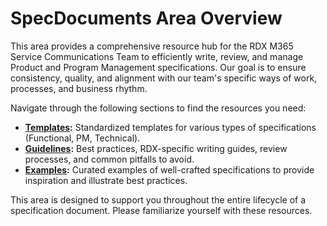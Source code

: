 # SpecDocuments Area Overview

This area provides a comprehensive resource hub for the RDX M365 Service Communications Team to efficiently write, review, and manage Product and Program Management specifications. Our goal is to ensure consistency, quality, and alignment with our team's specific ways of work, processes, and business rhythm.

Navigate through the following sections to find the resources you need:

- **[Templates](./templates/README.md):** Standardized templates for various types of specifications (Functional, PM, Technical).
- **[Guidelines](./guidelines/README.md):** Best practices, RDX-specific writing guides, review processes, and common pitfalls to avoid.
- **[Examples](./examples/README.md):** Curated examples of well-crafted specifications to provide inspiration and illustrate best practices.

This area is designed to support you throughout the entire lifecycle of a specification document. Please familiarize yourself with these resources.
